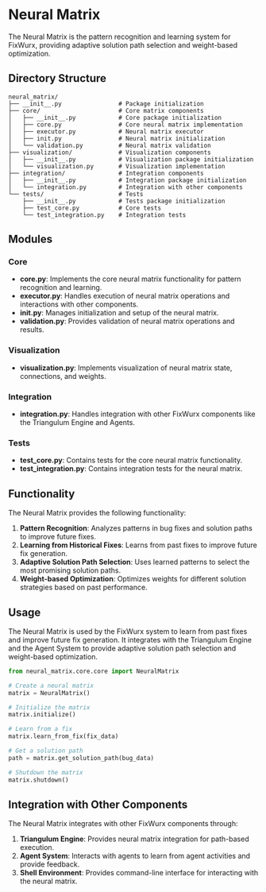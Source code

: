 # Neural Matrix

The Neural Matrix is the pattern recognition and learning system for FixWurx, providing adaptive solution path selection and weight-based optimization.

## Directory Structure

```
neural_matrix/
├── __init__.py                # Package initialization
├── core/                      # Core matrix components
│   ├── __init__.py            # Core package initialization
│   ├── core.py                # Core neural matrix implementation
│   ├── executor.py            # Neural matrix executor
│   ├── init.py                # Neural matrix initialization
│   └── validation.py          # Neural matrix validation
├── visualization/             # Visualization components
│   ├── __init__.py            # Visualization package initialization
│   └── visualization.py       # Visualization implementation
├── integration/               # Integration components
│   ├── __init__.py            # Integration package initialization
│   └── integration.py         # Integration with other components
└── tests/                     # Tests
    ├── __init__.py            # Tests package initialization
    ├── test_core.py           # Core tests
    └── test_integration.py    # Integration tests
```

## Modules

### Core

- **core.py**: Implements the core neural matrix functionality for pattern recognition and learning.
- **executor.py**: Handles execution of neural matrix operations and interactions with other components.
- **init.py**: Manages initialization and setup of the neural matrix.
- **validation.py**: Provides validation of neural matrix operations and results.

### Visualization

- **visualization.py**: Implements visualization of neural matrix state, connections, and weights.

### Integration

- **integration.py**: Handles integration with other FixWurx components like the Triangulum Engine and Agents.

### Tests

- **test_core.py**: Contains tests for the core neural matrix functionality.
- **test_integration.py**: Contains integration tests for the neural matrix.

## Functionality

The Neural Matrix provides the following functionality:

1. **Pattern Recognition**: Analyzes patterns in bug fixes and solution paths to improve future fixes.
2. **Learning from Historical Fixes**: Learns from past fixes to improve future fix generation.
3. **Adaptive Solution Path Selection**: Uses learned patterns to select the most promising solution paths.
4. **Weight-based Optimization**: Optimizes weights for different solution strategies based on past performance.

## Usage

The Neural Matrix is used by the FixWurx system to learn from past fixes and improve future fix generation. It integrates with the Triangulum Engine and the Agent System to provide adaptive solution path selection and weight-based optimization.

```python
from neural_matrix.core.core import NeuralMatrix

# Create a neural matrix
matrix = NeuralMatrix()

# Initialize the matrix
matrix.initialize()

# Learn from a fix
matrix.learn_from_fix(fix_data)

# Get a solution path
path = matrix.get_solution_path(bug_data)

# Shutdown the matrix
matrix.shutdown()
```

## Integration with Other Components

The Neural Matrix integrates with other FixWurx components through:

1. **Triangulum Engine**: Provides neural matrix integration for path-based execution.
2. **Agent System**: Interacts with agents to learn from agent activities and provide feedback.
3. **Shell Environment**: Provides command-line interface for interacting with the neural matrix.

